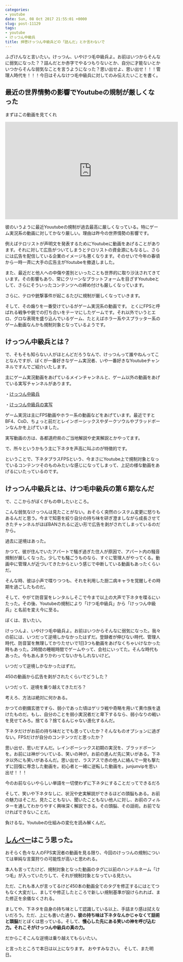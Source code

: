 ```yaml
---
categories:
- youtube
date: Sun, 08 Oct 2017 21:55:01 +0000
slug: post-11129
tags:
- youtube
- けっつん中級兵
title: 拝啓けっつん中級兵どの「詰んだ」とか言わないで
---
```


ふざけんなと言いたい。けっつん、いやけつ毛中級兵よ。お前はいつからそんなに弱気になった？？詰んだとか赤字でやるつもりないとか、自分に才能ないとかいつからそんな弱気なことを言うようになった？思い出せよ、思い出せ！！！管理人時代を！！！今日はそんなけつ毛中級兵に対してのみ伝えたいことを書く。<!--more-->
<h2>最近の世界情勢の影響でYoutubeの規制が厳しくなった</h2>
まずはこの動画を見てくれ
<p style="text-align: center;"><iframe src="https://www.youtube.com/embed/SJzOohQkozQ" width="560" height="315" frameborder="0" allowfullscreen="allowfullscreen"></iframe></p>
彼のいうように最近Youutubeの規制が過去最高に厳しくなっている。特にゲーム実況系の動画に対してかなり厳しい。理由は昨今の世界情勢の影響です。

例えばテロリストが声明文を発表するためにYoutubeに動画をあげることがあります。それに対して広告がついてしまうとテロリストの資金源にもなるし、さらには広告を配信している企業のイメージも悪くなります。そのせいで今年の春頃から一時一斉に大手の広告主がYoutubeを撤退しました。

また、最近だと他人への中傷や差別といったことも世界的に取り沙汰されてきています。その影響もあり、常にクリーンなプラットフォームを目ざすYoutubeとして、さらにそういったコンテンツへの締め付けも厳しくなっています。

さらに、テロや銃撃事件が起こるたびに規制が厳しくなっていきます。

そして、その煽りを一番受けているがゲーム実況系の動画です。
とくにFPSと呼ばれる戦争や銃での打ち合いをテーマにしたゲームです。それ以外でいうとエロ、グロな表現を盛り込んでいるゲーム、たとえばホラー系やスプラッター系のゲーム動画なんかも規制対象となっているようです。
<h2>けっつん中級兵とは？</h2>
で、そもそも知らない人がほとんどだろうなんで、けっつんって誰やねんってことなんですが、ぼくが一番好きなゲーム実況者、いや一番好きなYoutubeチャンネルですんでご紹介いたします。

主にゲーム実況動画をあげているメインチャンネルと、ゲーム以外の動画をあげている実写チャンネルがあります。

・<a href="https://www.youtube.com/user/ketsugeketsuge">けっつん中級兵</a>

・<a href="https://www.youtube.com/channel/UC3PZxLdA8TOCTsUZn3a1Nnw">けっつん中級兵の実写</a>

ゲーム実況は主にFPS動画やホラー系の動画などをあげています。最近ですとBF4、CoD、ちょっと前だとレインボーシックスやダークソウルやブラッドボーンなんかを上げていました。

実写動画の方は、各都道府県のご当地解説や史実解説とかやってます。

で、所々というかもう主に下ネタを声高に叫ぶのが特徴的です。

ということで、下ネタプラスFPSという、今まさにYoutube上で規制対象となっているコンテンツそのものみたいな感じになってしまって、上記の様な動画をあげるにいたっているのです。
<h2>けっつん中級兵とは、けつ毛中級兵の第６期なんだ</h2>
で、ここからがぼくがもの申したいところ。

こんな弱気なけっつんは見たことがない。おそらく突然のシステム変更に怒りもあるんだと思う。今まで知恵を絞り自分の持ち味を研ぎ澄ましながら成長させてきたチャンネルがほぼBANされるに近い形で広告を剥がされてしまっているのだから。

過去に逆境はあった。

かつて、彼が住んでいたアパートで騒ぎ過ぎた住人が原因で、アパート内の騒音規制が厳しくなった。少しでも騒ごうものなら、すぐに管理人がやってくる。動画中に管理人が近づいてきたからという感じで中断している動画もあったくらいだ。

そんな時、彼は小声で喋りつつも、それを利用した厨二病キャラを覚醒しその時期を過ごしたものだ。

そして、やがて防音室をレンタルしそこで今まで以上の大声で下ネタを喋るにいたった。その後、Youtubeの規制により「けつ毛中級兵」から「けっつん中級兵」と名前を変え今に至る。

ぼくは、言いたい。

けっつんよ、いやけつ毛中級兵よ。お前はいつからそんなに弱気になった。我々の前には、いつだって逆境しかなかったはずだ。登録者が伸びない時代、管理人時代、防音室を無理してかりたせいで1日3つも動画をあげなくちゃいけなかった時もあった。2時間の睡眠時間でゲームやって、会社にいってた。そんな時代もあった。今もあんまりかわってないかもしれないけど。

いつだって逆境しかなかったはずだ。

450の動画から広告を剥がされたくらいでどうした？

いつだって、逆境を乗り越えてきただろ？

考えろ、方法は絶対に何かある。

かつての劉備玄徳ですら、弱小であった頃はゲリラ戦や奇略を用いて黄巾族を退けたものだ。もし、自分のことを弱小実況者だと卑下するなら、弱小なりの戦いを見せてみろ。捨てる？捨てるんじゃない進化するんだ。

下ネタだけがお前の持ち味だとでも思っていたか？そんなものオプションに過ぎない。FPSだけが自分のコンテンツだと思ったか？

思い出せ、思いだすんだ。レインボーシックス初期の実況を、ブラッドボーンを。お前には神がついている、笑いの神が。お前の進んだ先に笑いがある。下ネタ以外にも笑いがあるんだ。思い出せ、ラスアスで赤の他人に絡んで一発も撃たずに回復に専念した動画を。初心者と一緒に逆転した動画を。junjunvipを思い出せ！！！

今のお前ならいやらしい単語を一切使わずに下ネタにすることだってできるだろ

そして、笑いや下ネタなしに、状況や史実解説ができるほどの頭脳もある。お前の魅力はそこだ。見たこともない、聞いたこともない他人に対し、お前のフィルターを通してわかりやすく興味深く解説できる。その頭脳、その話術。お前でなければできないことだ。

負けるな。Youtubeの仕組みの変化を読み解くんだ。
<h2><a href="https://twitter.com/s_s_p_y">しんぺー</a>はこう思った。</h2>
おそらく色々な人のFPS実況者の動画を見る限り、今回のけっつんの規制については単純な言葉狩りの可能性が高いと思われる。

本人も言ってたけど、規制対象となった動画のタグに以前のハンドルネーム「けつ毛」が入っていたりして、それが規制対象となっている見たい。

ただ、これも本人が言ってるけど450本の動画全てのタグを修正するにはとてつもなく大変だし、ましてや修正したところで新しい規制基準が設けられれば、また修正を余儀なくされる。

ましてや、下ネタを自身の持ち味として認識している以上、手詰まり感は拭えないだろう。ただ、上にも書いた通り<strong>、彼の持ち味は下ネタなんかじゃなくて話術と頭脳</strong>だとぼくは思っている。そして、<strong>慢心した先にある笑いの神を呼び込む力。それこそがけっつん中級兵の真の力。</strong>

だからこそこんな逆境は乗り越えてもらいたい。

と言ったところで本日は以上になります。
おやすみなさい。
そして、また明日。